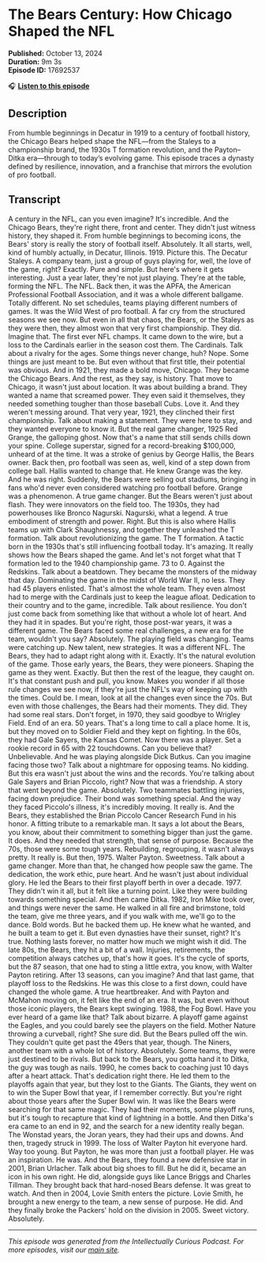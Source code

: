 # The Bears Century: How Chicago Shaped the NFL

**Published:** October 13, 2024  
**Duration:** 9m 3s  
**Episode ID:** 17692537

🎧 **[Listen to this episode](https://intellectuallycurious.buzzsprout.com/2529712/episodes/17692537-the-bears-century-how-chicago-shaped-the-nfl)**

## Description

From humble beginnings in Decatur in 1919 to a century of football history, the Chicago Bears helped shape the NFL—from the Staleys to a championship brand, the 1930s T formation revolution, and the Payton–Ditka era—through to today’s evolving game. This episode traces a dynasty defined by resilience, innovation, and a franchise that mirrors the evolution of pro football.

## Transcript

A century in the NFL, can you even imagine? It's incredible. And the Chicago Bears, they're right there, front and center. They didn't just witness history, they shaped it. From humble beginnings to becoming icons, the Bears' story is really the story of football itself. Absolutely. It all starts, well, kind of humbly actually, in Decatur, Illinois. 1919. Picture this. The Decatur Staleys. A company team, just a group of guys playing for, well, the love of the game, right? Exactly. Pure and simple. But here's where it gets interesting. Just a year later, they're not just playing. They're at the table, forming the NFL. The NFL. Back then, it was the APFA, the American Professional Football Association, and it was a whole different ballgame. Totally different. No set schedules, teams playing different numbers of games. It was the Wild West of pro football. A far cry from the structured seasons we see now. But even in all that chaos, the Bears, or the Staleys as they were then, they almost won that very first championship. They did. Imagine that. The first ever NFL champs. It came down to the wire, but a loss to the Cardinals earlier in the season cost them. The Cardinals. Talk about a rivalry for the ages. Some things never change, huh? Nope. Some things are just meant to be. But even without that first title, their potential was obvious. And in 1921, they made a bold move, Chicago. They became the Chicago Bears. And the rest, as they say, is history. That move to Chicago, it wasn't just about location. It was about building a brand. They wanted a name that screamed power. They even said it themselves, they needed something tougher than those baseball Cubs. Love it. And they weren't messing around. That very year, 1921, they clinched their first championship. Talk about making a statement. They were here to stay, and they wanted everyone to know it. But the real game changer, 1925 Red Grange, the galloping ghost. Now that's a name that still sends chills down your spine. College superstar, signed for a record-breaking $100,000, unheard of at the time. It was a stroke of genius by George Hallis, the Bears owner. Back then, pro football was seen as, well, kind of a step down from college ball. Hallis wanted to change that. He knew Grange was the key. And he was right. Suddenly, the Bears were selling out stadiums, bringing in fans who'd never even considered watching pro football before. Grange was a phenomenon. A true game changer. But the Bears weren't just about flash. They were innovators on the field too. The 1930s, they had powerhouses like Bronco Nagurski. Nagurski, what a legend. A true embodiment of strength and power. Right. But this is also where Hallis teams up with Clark Shaughnessy, and together they unleashed the T formation. Talk about revolutionizing the game. The T formation. A tactic born in the 1930s that's still influencing football today. It's amazing. It really shows how the Bears shaped the game. And let's not forget what that T formation led to the 1940 championship game. 73 to 0. Against the Redskins. Talk about a beatdown. They became the monsters of the midway that day. Dominating the game in the midst of World War II, no less. They had 45 players enlisted. That's almost the whole team. They even almost had to merge with the Cardinals just to keep the league afloat. Dedication to their country and to the game, incredible. Talk about resilience. You don't just come back from something like that without a whole lot of heart. And they had it in spades. But you're right, those post-war years, it was a different game. The Bears faced some real challenges, a new era for the team, wouldn't you say? Absolutely. The playing field was changing. Teams were catching up. New talent, new strategies. It was a different NFL. The Bears, they had to adapt right along with it. Exactly. It's the natural evolution of the game. Those early years, the Bears, they were pioneers. Shaping the game as they went. Exactly. But then the rest of the league, they caught on. It's that constant push and pull, you know. Makes you wonder if all those rule changes we see now, if they're just the NFL's way of keeping up with the times. Could be. I mean, look at all the changes even since the 70s. But even with those challenges, the Bears had their moments. They did. They had some real stars. Don't forget, in 1970, they said goodbye to Wrigley Field. End of an era. 50 years. That's a long time to call a place home. It is, but they moved on to Soldier Field and they kept on fighting. In the 60s, they had Gale Sayers, the Kansas Comet. Now there was a player. Set a rookie record in 65 with 22 touchdowns. Can you believe that? Unbelievable. And he was playing alongside Dick Butkus. Can you imagine facing those two? Talk about a nightmare for opposing teams. No kidding. But this era wasn't just about the wins and the records. You're talking about Gale Sayers and Brian Piccolo, right? Now that was a friendship. A story that went beyond the game. Absolutely. Two teammates battling injuries, facing down prejudice. Their bond was something special. And the way they faced Piccolo's illness, it's incredibly moving. It really is. And the Bears, they established the Brian Piccolo Cancer Research Fund in his honor. A fitting tribute to a remarkable man. It says a lot about the Bears, you know, about their commitment to something bigger than just the game. It does. And they needed that strength, that sense of purpose. Because the 70s, those were some tough years. Rebuilding, regrouping, it wasn't always pretty. It really is. But then, 1975. Walter Payton. Sweetness. Talk about a game changer. More than that, he changed how people saw the game. The dedication, the work ethic, pure heart. And he wasn't just about individual glory. He led the Bears to their first playoff berth in over a decade. 1977. They didn't win it all, but it felt like a turning point. Like they were building towards something special. And then came Ditka. 1982, Iron Mike took over, and things were never the same. He walked in all fire and brimstone, told the team, give me three years, and if you walk with me, we'll go to the dance. Bold words. But he backed them up. He knew what he wanted, and he built a team to get it. But even dynasties have their sunset, right? It's true. Nothing lasts forever, no matter how much we might wish it did. The late 80s, the Bears, they hit a bit of a wall. Injuries, retirements, the competition always catches up, that's how it goes. It's the cycle of sports, but the 87 season, that one had to sting a little extra, you know, with Walter Payton retiring. After 13 seasons, can you imagine? And that last game, that playoff loss to the Redskins. He was this close to a first down, could have changed the whole game. A true heartbreaker. And with Payton and McMahon moving on, it felt like the end of an era. It was, but even without those iconic players, the Bears kept swinging. 1988, the Fog Bowl. Have you ever heard of a game like that? Talk about bizarre. A playoff game against the Eagles, and you could barely see the players on the field. Mother Nature throwing a curveball, right? She sure did. But the Bears pulled off the win. They couldn't quite get past the 49ers that year, though. The Niners, another team with a whole lot of history. Absolutely. Some teams, they were just destined to be rivals. But back to the Bears, you gotta hand it to Ditka, the guy was tough as nails. 1990, he comes back to coaching just 10 days after a heart attack. That's dedication right there. He led them to the playoffs again that year, but they lost to the Giants. The Giants, they went on to win the Super Bowl that year, if I remember correctly. But you're right about those years after the Super Bowl win. It was like the Bears were searching for that same magic. They had their moments, some playoff runs, but it's tough to recapture that kind of lightning in a bottle. And then Ditka's era came to an end in 92, and the search for a new identity really began. The Wonstad years, the Joran years, they had their ups and downs. And then, tragedy struck in 1999. The loss of Walter Payton hit everyone hard. Way too young. But Payton, he was more than just a football player. He was an inspiration. He was. And the Bears, they found a new defensive star in 2001, Brian Urlacher. Talk about big shoes to fill. But he did it, became an icon in his own right. He did, alongside guys like Lance Briggs and Charles Tillman. They brought back that hard-nosed Bears defense. It was great to watch. And then in 2004, Lovie Smith enters the picture. Lovie Smith, he brought a new energy to the team, a new sense of purpose. He did. And they finally broke the Packers' hold on the division in 2005. Sweet victory. Absolutely.

---
*This episode was generated from the Intellectually Curious Podcast. For more episodes, visit our [main site](https://intellectuallycurious.buzzsprout.com).*
